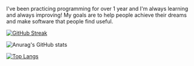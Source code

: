 

I've been practicing programming for over 1 year and I'm always learning and always improving!
My goals are to help people achieve their dreams and make software that people find useful.

[![GitHub Streak](https://github-readme-streak-stats.herokuapp.com?user=jenish0001&theme=dark&hide_border=true&date_format=j%2Fn%5B%2FY%5D)](https://git.io/streak-stats)
 
 ![Anurag's GitHub stats](https://github-readme-stats.vercel.app/api?username=jenish0001&show_icons=true)
 
 [![Top Langs](https://github-readme-stats.vercel.app/api/top-langs/?username=jenish0001&layout=compact)](https://github.com/jenish0001/github-readme-stats)
